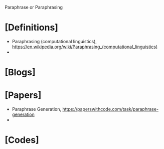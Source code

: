 Paraphrase or Paraphrasing

# [Definitions]
+ Paraphrasing (computational linguistics), https://en.wikipedia.org/wiki/Paraphrasing_(computational_linguistics)
+ 

# [Blogs]


# [Papers]
+ Paraphrase Generation, https://paperswithcode.com/task/paraphrase-generation
+ 

# [Codes]

